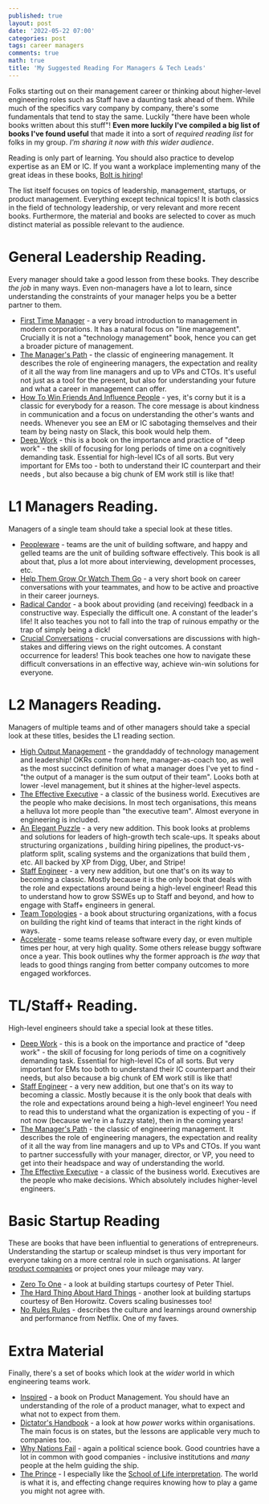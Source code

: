 ```yaml
---
published: true
layout: post
date: '2022-05-22 07:00'
categories: post
tags: career managers
comments: true
math: true
title: 'My Suggested Reading For Managers & Tech Leads'
---
```

Folks starting out on their management career or thinking about higher-level engineering roles such as Staff
have a daunting task ahead of them. While much of the specifics vary company by company, there's some fundamentals
that tend to stay the same. Luckily "there have been whole books written about this stuff"! **Even more luckily
I've compiled a big list of books I've found useful** that made it into a sort of _required reading list_ for
folks in my group. _I'm sharing it now with this wider audience_.

Reading is only part of learning. You should also practice to develop expertise as an EM or IC. If you want a
 workplace implementing many of the great ideas in these books, [Bolt is hiring](https://careers.bolt.eu)!

The list itself focuses on topics of leadership, management, startups, or product management. Everything except
technical topics! It is both classics in the field of technology leadership, or very relevant and more recent books.
Furthermore, the material and books are selected to cover as much distinct material as possible relevant to the
 audience.

# General Leadership Reading. 

Every manager should take a good lesson from these books. They describe _the job_ in many ways. Even non-managers
have a lot to learn, since understanding the constraints of your manager helps you be a better partner to them.

* [First Time Manager](https://www.amazon.com/First-Time-Manager-Loren-B-Belker/dp/0814417833) - a very broad
 introduction to management in modern corporations. It has a natural focus on "line management". Crucially it is not
  a "technology management" book, hence you can get a broader picture of management.
* [The Manager's Path](https://horia141.com/the-managers-path-review.html) - the classic of engineering management.
 It describes the role of engineering managers, the expectation and reality of it all the way from line managers and
 up to VPs and CTOs. It's useful not just as a tool for the present, but also for understanding your future and
 what a career in management can offer.
* [How To Win Friends And Influence People](https://www.goodreads.com/book/show/4865.How_to_Win_Friends_and_Influence_People) - yes,
 it's corny but it is a classic for everybody for a reason. The core message is about kindness in communication and a
 focus on understanding the other's wants and needs. Whenever you see an EM or IC sabotaging themselves and their
 team by being nasty on Slack, this book would help them.
* [Deep Work](https://horia141.com/deep-work-review.html) - this is a book on the importance and practice of 
 "deep work" - the skill of focusing for long periods of time on a cognitively demanding task. Essential for high-level
  ICs of all sorts. But very important for EMs too - both to understand their IC counterpart and their needs
  , but also because a big chunk of EM work still is like that!

# L1 Managers Reading. 

Managers of a single team should take a special look at these titles.

* [Peopleware](https://horia141.com/peopleware-review.html) - teams are the unit of building software, and happy 
 and gelled teams are the unit of building software effectively. This book is all about that, plus a lot more about
 interviewing, development processes, etc.
* [Help Them Grow Or Watch Them Go](https://horia141.com/help-them-grow-or-watch-them-go-review.html) - a very short 
 book on career conversations with your teammates, and how to be active and proactive in their career journeys.
* [Radical Candor](https://horia141.com/radical-candor-review.html) - a book about providing (and receiving) feedback
 in a constructive way. Especially the difficult one. A constant of the leader's life! It also teaches you not to
 fall into the trap of ruinous empathy or the trap  of simply being a dick!
* [Crucial Conversations](https://horia141.com/crucial-conversations-review.html) - crucial conversations are
 discussions with high-stakes and differing views on the right outcomes. A constant occurrence for leaders! This book
 teaches one how to navigate these difficult conversations in an effective way, achieve win-win solutions for everyone.

# L2 Managers Reading. 

Managers of multiple teams and of other managers should take a special look at these titles, besides the L1 
reading section.

* [High Output Management](https://horia141.com/high-output-management-review.html) - the granddaddy of technology 
 management and leadership! OKRs come from here, manager-as-coach too, as well as the most succinct definition of what
 a manager does I've yet to find - "the output of a manager is the sum output of their team". Looks both at lower
 -level management, but it shines at the higher-level aspects.
* [The Effective Executive](https://horia141.com/the-effective-executive-review.html) - a classic of the business world.
 Executives are the people who make decisions. In most tech organisations, this means a helluva lot more people than
 "the executive team". Almost everyone in engineering is included. 
* [An Elegant Puzzle](https://horia141.com/an-elegant-puzzle-review.html) - a very new addition. This book looks at 
 problems and solutions for leaders of high-growth tech scale-ups. It speaks about structuring organizations
 , building hiring pipelines, the product-vs-platform split, scaling systems and the organizations that build them
 , etc. All backed by XP from Digg, Uber, and Stripe!
* [Staff Engineer](https://horia141.com/staff-engineer-review.html) - a very new addition, but one that's on its way
 to becoming a classic. Mostly because it is the only book that deals with the role and expectations around being a
  high-level engineer! Read this to understand how to grow
  SSWEs up to Staff and beyond, and how to engage with Staff+ engineers in general.
* [Team Topologies](https://horia141.com/team-topologies-review.html) - a book about structuring organizations, 
 with a focus on building the right kind of teams that interact in the right kinds of ways.
* [Accelerate](https://en.wikipedia.org/wiki/Accelerate_(book)) - some teams release software every day, or even
 multiple
 times per hour, at very high quality. Some others release buggy software once a year. This book outlines why the former
 approach is _the way_ that leads to good things ranging from better company outcomes to more engaged workforces.

# TL/Staff+ Reading.

High-level engineers should take a special look at these titles.

* [Deep Work](https://horia141.com/deep-work-review.html) - this is a book on the importance and practice of
 "deep work" - the skill of focusing for long periods of time on a cognitively demanding task. Essential for high-level 
 ICs of all sorts. But very important for EMs too both to understand their IC counterpart and their needs, 
 but also because a big chunk of EM work still is like that!
* [Staff Engineer](https://horia141.com/staff-engineer-review.html) - a very new addition, but one that's on its way
 to becoming a classic. Mostly because it is the only book that deals with the role and expectations around being a
 high-level engineer! You need to read this to understand what the organization is expecting of you - if not now
 (because we're in a fuzzy state), then in the coming years!
* [The Manager's Path](https://horia141.com/the-managers-path-review.html) - the classic of engineering management.
 It describes the role of engineering managers, the expectation and reality of it all the way from line managers and
 up to VPs and CTOs. If you want to partner successfully with your manager, director, or VP, you need to get into
  their headspace and way of understanding the world.
* [The Effective Executive](https://horia141.com/the-effective-executive-review.html) - a classic of the business world.
 Executives are the people who make decisions. Which absolutely includes higher-level engineers. 
 
# Basic Startup Reading

These are books that have been influential to generations of entrepreneurs. Understanding the startup or scaleup
mindset is thus very important for everyone taking on a more central role in such organisations. At larger
[product companies](https://horia141.com/taxonomy-companies.html) or project ones your mileage may vary.

* [Zero To One](https://www.goodreads.com/book/show/18050143-zero-to-one) - a look at building startups courtesy of
 Peter Thiel.
* [The Hard Thing About Hard Things](https://www.goodreads.com/book/show/18176747-the-hard-thing-about-hard-things) - 
 another look at building startups courtesy of Ben Horowitz. Covers scaling businesses too!
* [No Rules Rules](https://horia141.com/no-rules-rules-review.html) - describes the culture and learnings around 
 ownership and performance from Netflix. One of my faves.

# Extra Material

Finally, there's a set of books which look at the _wider_ world in which engineering teams work.

* [Inspired](https://svpg.com/inspired-how-to-create-products-customers-love/) - a book on Product Management.
  You should have an understanding of the role of a product manager, what to expect and what not to expect from them.
* [Dictator's Handbook](https://horia141.com/dictators-handbook-review.html) - a look at how _power_ works within
 organisations. The main focus is on states, but the lessons are applicable very much to companies too.
* [Why Nations Fail](https://horia141.com/why-nations-fail-review.html) - again a political science book. Good countries
 have a lot in common with good companies - inclusive institutions and _many_ people at the helm guiding the ship.
* [The Prince](https://en.wikipedia.org/wiki/The_Prince) - I especially like the [School of Life interpretation](https://www.youtube.com/watch?v=GTQlnmWCPgA). The world is what it is, and effecting change requires knowing how
 to play a game you might not agree with.
 